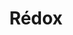 ---
title: Rédox
summary:
tags:
- EBAU
- reacciones-químicas
- rédox
categories:
- Química

# Optional external URL for project (replaces project detail page).
external_link: "https://drive.google.com/file/d/0B6t6-aLmKtoLTERRZ0V4czZTMWM/view"

image:
  caption: Foto de [**Zbysiu Rodak**](https://unsplash.com/@zbigniew) en [Unsplash](https://unsplash.com)
  focal_point: Smart
---